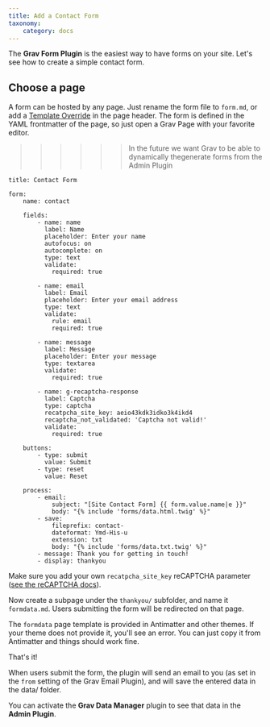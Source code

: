 ```yaml
---
title: Add a Contact Form
taxonomy:
    category: docs
---
```


The **Grav Form Plugin** is the easiest way to have forms on your site. Let's see how to create a simple contact form.

## Choose a page

A form can be hosted by any page. Just rename the form file to `form.md`, or add a [Template Override](../../content/headers#template) in the page header.
The form is defined in the YAML frontmatter of the page, so just open a Grav Page with your favorite editor.

>>>>>> In the future we want Grav to be able to dynamically thegenerate forms from the Admin Plugin

```
title: Contact Form

form:
    name: contact

    fields:
        - name: name
          label: Name
          placeholder: Enter your name
          autofocus: on
          autocomplete: on
          type: text
          validate:
            required: true

        - name: email
          label: Email
          placeholder: Enter your email address
          type: text
          validate:
            rule: email
            required: true

        - name: message
          label: Message
          placeholder: Enter your message
          type: textarea
          validate:
            required: true

        - name: g-recaptcha-response
          label: Captcha
          type: captcha
          recatpcha_site_key: aeio43kdk3idko3k4ikd4
          recaptcha_not_validated: 'Captcha not valid!'
          validate:
            required: true

    buttons:
        - type: submit
          value: Submit
        - type: reset
          value: Reset

    process:
        - email:
            subject: "[Site Contact Form] {{ form.value.name|e }}"
            body: "{% include 'forms/data.html.twig' %}"
        - save:
            fileprefix: contact-
            dateformat: Ymd-His-u
            extension: txt
            body: "{% include 'forms/data.txt.twig' %}"
        - message: Thank you for getting in touch!
        - display: thankyou
```

Make sure you add your own `recatpcha_site_key` reCAPTCHA parameter ([see the reCAPTCHA docs](https://developers.google.com/recaptcha/docs/start)).

Now create a subpage under the `thankyou/` subfolder, and name it `formdata.md`. Users submitting the form will be redirected on that page.

The `formdata` page template is provided in Antimatter and other themes. If your theme does not provide it, you'll see an error. You can just copy it from Antimatter and things should work fine.

That's it!

When users submit the form, the plugin will send an email to you (as set in the `from` setting of the Grav Email Plugin), and will save the entered data in the data/ folder.

You can activate the **Grav Data Manager** plugin to see that data in the **Admin Plugin**.
